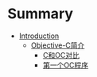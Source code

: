 # Summary

* [Introduction](README.md)
   * [Objective-C简介](0.md)
       * [C和OC对比](1.md)
       * [第一个OC程序](2.md)

